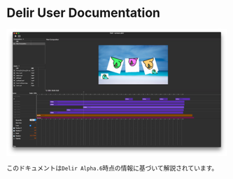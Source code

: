 # Delir User Documentation

![screenshot](./assets/screenshot.png)

このドキュメントは`Delir Alpha.6`時点の情報に基づいて解説されています。
